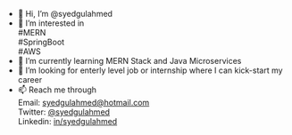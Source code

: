 - 👋 Hi, I’m @syedgulahmed
- 👀 I’m interested in
              <br />#MERN
              <br />#SpringBoot 
              <br />#AWS
- 🌱 I’m currently learning MERN Stack and Java Microservices
- 💞️ I’m looking for enterly level job or internship where I can kick-start my career
- 📫 Reach me through
                <br />Email: syedgulahmed@hotmail.com
                <br />Twitter: [@syedgulahmed](https://twitter.com/syed_gulahmed)
                <br />Linkedin: [in/syedgulahmed](https://linkedin.com/in/syedgulahmed)

<!---
syedgulahmed/syedgulahmed is a ✨ special ✨ repository because its `README.md` (this file) appears on your GitHub profile.
You can click the Preview link to take a look at your changes.
--->
